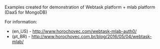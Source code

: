 Examples created for demonstration of Webtask platform + mlab platform (DaaS for MongoDB)

For information:
* (en_US) -  http://www.horochovec.com/webtask-mlab-auth0/
* (pt_BR) -  http://www.horochovec.com.br/blog/2016/05/04/webtask-mlab/
